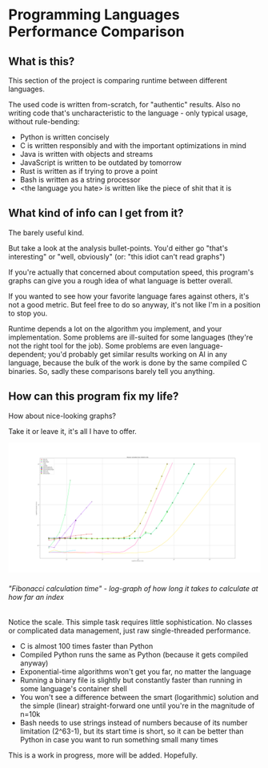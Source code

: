 # Programming Languages Performance Comparison

## What is this?
This section of the project is comparing runtime between different languages.

The used code is written from-scratch, for "authentic" results. Also no writing code that's uncharacteristic to the language - only typical usage, without rule-bending:
* Python is written concisely
* C is written responsibly and with the important optimizations in mind
* Java is written with objects and streams
* JavaScript is written to be outdated by tomorrow
* Rust is written as if trying to prove a point
* Bash is written as a string processor
* \<the language you hate\> is written like the piece of shit that it is

## What kind of info can I get from it?
The barely useful kind.

But take a look at the analysis bullet-points. You'd either go "that's interesting" or "well, obviously" (or: "this idiot can't read graphs") 

If you're actually that concerned about computation speed, this program's graphs can give you a rough idea of what language is better overall.

If you wanted to see how your favorite language fares against others, it's not a good metric. But feel free to do so anyway, it's not like I'm in a position to stop you.

Runtime depends a lot on the algorithm you implement, and your implementation.
Some problems are ill-suited for some languages (they're not the right tool for the job).
Some problems are even language-dependent; you'd probably get similar results working on AI in any language, because the bulk of the work is done by the same compiled C binaries. So, sadly these comparisons barely tell you anything.


## How can this program fix my life?

How about nice-looking graphs?

Take it or leave it, it's all I have to offer.

![comparison_python_and_c](md_imgs/120s_limit.png)
###### "Fibonacci calculation time" - log-graph of how long it takes to calculate at how far an index
Notice the scale. This simple task requires little sophistication. No classes or complicated data management, just raw single-threaded performance.
* C is almost 100 times faster than Python
* Compiled Python runs the same as Python (because it gets compiled anyway)
* Exponential-time algorithms won't get you far, no matter the language
* Running a binary file is slightly but constantly faster than running in some language's container shell
* You won't see a difference between the smart (logarithmic) solution and the simple (linear) straight-forward one until you're in the magnitude of n=10k 
* Bash needs to use strings instead of numbers because of its number limitation (2^63-1), but its start time is short, so it can be better than Python in case you want to run something small many times


This is a work in progress, more will be added. Hopefully.

